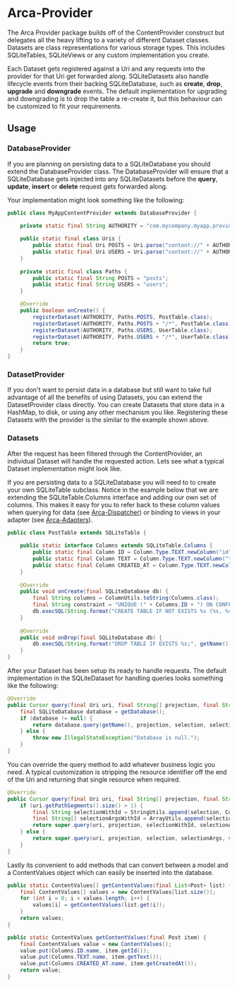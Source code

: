 # Arca-Provider

The Arca Provider package builds off of the ContentProvider construct but delegates all the heavy lifting to a variety of different Dataset classes. Datasets are class representations for various storage types. This includes SQLiteTables, SQLiteViews or any custom implementation you create.

Each Dataset gets registered against a Uri and any requests into the provider for that Uri get forwarded along. SQLiteDatasets also handle lifecycle events from their backing SQLiteDatabase, such as **create**, **drop**, **upgrade** and **downgrade** events. The default implementation for upgrading and downgrading is to drop the table a re-create it, but this behaviour can be customized to fit your requirements.

## Usage

### DatabaseProvider

If you are planning on persisting data to a SQLiteDatabase you should extend the DatabaseProvider class. The DatabaseProvider will ensure that a SQLiteDatabase gets injected into any SQLiteDatasets before the **query**, **update**, **insert** or **delete** request gets forwarded along.

Your implementation might look something like the following:

```java
public class MyAppContentProvider extends DatabaseProvider {

    private static final String AUTHORITY = "com.mycompany.myapp.providers.MyAppContentProvider";
    
    public static final class Uris {
		public static final Uri POSTS = Uri.parse("content://" + AUTHORITY + "/" + Paths.POSTS);
		public static final Uri USERS = Uri.parse("content://" + AUTHORITY + "/" + Paths.USERS);
	}
	
	private static final class Paths {
		public static final String POSTS = "posts";
		public static final String USERS = "users";
	}

	@Override
	public boolean onCreate() {
		registerDataset(AUTHORITY, Paths.POSTS, PostTable.class);
		registerDataset(AUTHORITY, Paths.POSTS + "/*", PostTable.class);
		registerDataset(AUTHORITY, Paths.USERS, UserTable.class);
		registerDataset(AUTHORITY, Paths.USERS + "/*", UserTable.class);
		return true;
	}
}
```
### DatasetProvider

If you don't want to persist data in a database but still want to take full advantage of all the benefits of using Datasets, you can extend the DatasetProvider class directly. You can create Datasets that store data in a HashMap, to disk, or using any other mechanism you like. Registering these Datasets with the provider is the similar to the example shown above.

### Datasets

After the request has been filtered through the ContentProvider, an individual Dataset will handle the requested action. Lets see what a typical Dataset implementation might look like.

If you are persisting data to a SQLiteDatabase you will need to to create your own SQLiteTable subclass. Notice in the example below that we are extending the SQLiteTable.Columns interface and adding our own set of columns. This makes it easy for you to refer back to these column values when querying for data (see [Arca-Dispatcher](../../Arca-App/Arca-Dispatcher)) or binding to views in your adapter (see [Arca-Adapters](../../Arca-App/Arca-Adapters)).

```java
public class PostTable extends SQLiteTable {
    
	public static interface Columns extends SQLiteTable.Columns {
        public static final Column ID = Column.Type.TEXT.newColumn("id");
        public static final Column TEXT = Column.Type.TEXT.newColumn("text");
        public static final Column CREATED_AT = Column.Type.TEXT.newColumn("created_at");
	}
	
	@Override
	public void onCreate(final SQLiteDatabase db) {
		final String columns = ColumnUtils.toString(Columns.class);
		final String constraint = "UNIQUE (" + Columns.ID + ") ON CONFLICT REPLACE";
		db.execSQL(String.format("CREATE TABLE IF NOT EXISTS %s (%s, %s);", getName(), columns, constraint));
	}
	
	@Override
	public void onDrop(final SQLiteDatabase db) {
		db.execSQL(String.format("DROP TABLE IF EXISTS %s;", getName()));
	}
}
```

After your Dataset has been setup its ready to handle requests. The default implementation in the SQLiteDataset for handling queries looks something like the following:

```java
@Override
public Cursor query(final Uri uri, final String[] projection, final String selection, final String[] selectionArgs, final String sortOrder) {
    final SQLiteDatabase database = getDatabase();
	if (database != null) {
		return database.query(getName(), projection, selection, selectionArgs, null, null, sortOrder);
	} else {
		throw new IllegalStateException("Database is null.");
	}
}
```

You can override the query method to add whatever business logic you need. A typical customization is stripping the resource identifier off the end of the Uri and returning that single resource when required.

```java
@Override
public Cursor query(final Uri uri, final String[] projection, final String selection, final String[] selectionArgs, final String sortOrder) {
	if (uri.getPathSegments().size() > 1) { 
		final String selectionWithId = StringUtils.append(selection, Columns.ID + "=?", " AND ");
		final String[] selectionArgsWithId = ArrayUtils.append(selectionArgs, new String[] { uri.getLastPathSegment() });
		return super.query(uri, projection, selectionWithId, selectionArgsWithId, sortOrder);
	} else {
		return super.query(uri, projection, selection, selectionArgs, sortOrder);
	}
}
```

Lastly its convenient to add methods that can convert between a model and a ContentValues object which can easily be inserted into the database.

```java
public static ContentValues[] getContentValues(final List<Post> list) {
	final ContentValues[] values = new ContentValues[list.size()];
	for (int i = 0; i < values.length; i++) {
		values[i] = getContentValues(list.get(i));
	}
	return values;
}

public static ContentValues getContentValues(final Post item) {
	final ContentValues value = new ContentValues();
    value.put(Columns.ID.name, item.getId());
    value.put(Columns.TEXT.name, item.getText());
    value.put(Columns.CREATED_AT.name, item.getCreatedAt());
    return value;
}
```